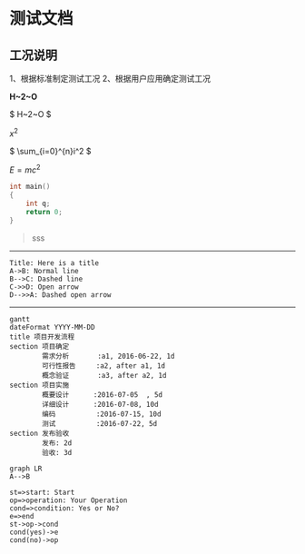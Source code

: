﻿# 测试文档
## 工况说明
1、根据标准制定测试工况
2、根据用户应用确定测试工况

**H~2~O**

$ H~2~O $

$x^2$

$ \sum_{i=0}^{n}i^2 $

 $E=mc^2$

```C
int main()
{
    int q;
    return 0;
}
```
>sss

---

```
Title: Here is a title
A->B: Normal line
B-->C: Dashed line
C->>D: Open arrow
D-->>A: Dashed open arrow
```

---


```mermaid
gantt
dateFormat YYYY-MM-DD
title 项目开发流程
section 项目确定
        需求分析       :a1, 2016-06-22, 1d
        可行性报告     :a2, after a1, 1d
        概念验证       :a3, after a2, 1d
section 项目实施
        概要设计      :2016-07-05  , 5d
        详细设计      :2016-07-08, 10d
        编码          :2016-07-15, 10d
        测试          :2016-07-22, 5d
section 发布验收
        发布: 2d
        验收: 3d
```

```mermaid
graph LR
A-->B
```

```flow
st=>start: Start
op=>operation: Your Operation
cond=>condition: Yes or No?
e=>end
st->op->cond
cond(yes)->e
cond(no)->op
```